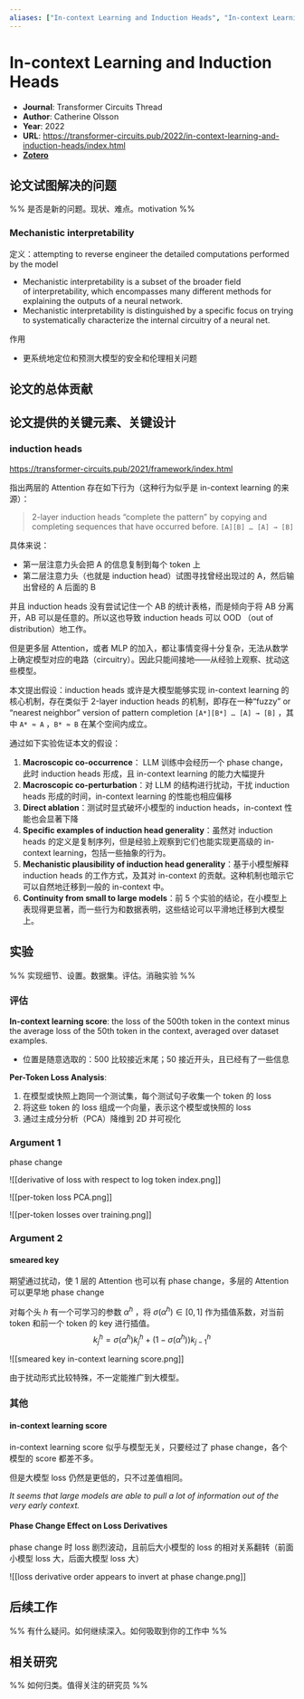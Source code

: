 ```yaml
---
aliases: ["In-context Learning and Induction Heads", "In-context Learning and Induction Heads, 2022"]
---
```

# In-context Learning and Induction Heads

- **Journal**: Transformer Circuits Thread
- **Author**: Catherine Olsson
- **Year**: 2022
- **URL**: https://transformer-circuits.pub/2022/in-context-learning-and-induction-heads/index.html
- [**Zotero**](zotero://select/items/@2022IncontextLearningInductionCatherineOlsson)

## 论文试图解决的问题

%% 是否是新的问题。现状、难点。motivation %%

### Mechanistic interpretability

定义：attempting to reverse engineer the detailed computations performed by the model
- Mechanistic interpretability is a subset of the broader field of interpretability, which encompasses many different methods for explaining the outputs of a neural network.
- Mechanistic interpretability is distinguished by a specific focus on trying to systematically characterize the internal circuitry of a neural net.

作用
- 更系统地定位和预测大模型的安全和伦理相关问题

## 论文的总体贡献

## 论文提供的关键元素、关键设计

### induction heads

https://transformer-circuits.pub/2021/framework/index.html

指出两层的 Attention 存在如下行为（这种行为似乎是 in-context learning 的来源）：
> 2-layer induction heads “complete the pattern” by copying and completing sequences that have occurred before. `[A][B] … [A] → [B]`

具体来说：
- 第一层注意力头会把 A 的信息复制到每个 token 上
- 第二层注意力头（也就是 induction head）试图寻找曾经出现过的 A，然后输出曾经的 A 后面的 B

并且 induction heads 没有尝试记住一个 AB 的统计表格，而是倾向于将 AB 分离开，AB 可以是任意的。所以这也导致 induction heads 可以 OOD （out of distribution）地工作。

但是更多层 Attention，或者 MLP 的加入，都让事情变得十分复杂，无法从数学上确定模型对应的电路（circuitry）。因此只能间接地——从经验上观察、扰动这些模型。

本文提出假设：induction heads 或许是大模型能够实现 in-context learning 的核心机制，存在类似于 2-layer induction heads 的机制，即存在一种“fuzzy” or “nearest neighbor” version of pattern completion `[A*][B*] … [A] → [B]` ，其中 `A* ≈ A` ，`B* ≈ B` 在某个空间内成立。

通过如下实验佐证本文的假设：
1. **Macroscopic co-occurrence**： LLM 训练中会经历一个 phase change，此时 induction heads 形成，且 in-context learning 的能力大幅提升
2. **Macroscopic co-perturbation**：对 LLM 的结构进行扰动，干扰 induction heads 形成的时间，in-context learning 的性能也相应偏移
3. **Direct ablation**：测试时显式破坏小模型的 induction heads，in-context 性能也会显著下降
4. **Specific examples of induction head generality**：虽然对 induction heads 的定义是复制序列，但是经验上观察到它们也能实现更高级的 in-context learning，包括一些抽象的行为。
5. **Mechanistic plausibility of induction head generality**：基于小模型解释 induction heads 的工作方式，及其对 in-context 的贡献。这种机制也暗示它可以自然地迁移到一般的 in-context 中。
6. **Continuity from small to large models**：前 5 个实验的结论，在小模型上表现得更显著，而一些行为和数据表明，这些结论可以平滑地迁移到大模型上。

## 实验

%% 实现细节、设置。数据集。评估。消融实验 %%

### 评估

**In-context learning score**: the loss of the 500th token in the context minus the average loss of the 50th token in the context, averaged over dataset examples.
- 位置是随意选取的：500 比较接近末尾；50 接近开头，且已经有了一些信息

**Per-Token Loss Analysis**:
1. 在模型或快照上跑同一个测试集，每个测试句子收集一个 token 的 loss
2. 将这些 token 的 loss 组成一个向量，表示这个模型或快照的 loss
3. 通过主成分分析（PCA）降维到 2D 并可视化

### Argument 1

phase change

![[derivative of loss with respect to log token index.png]]

![[per-token loss PCA.png]]

![[per-token losses over training.png]]

### Argument 2

#### smeared key

期望通过扰动，使 1 层的 Attention 也可以有 phase change，多层的 Attention 可以更早地 phase change

对每个头 $h$ 有一个可学习的参数 $\alpha^h$ ，将 $\sigma(\alpha^{h}) \in[0,1]$ 作为插值系数，对当前 token 和前一个 token 的 key 进行插值。
$$
k_{j}^{h}=\sigma\left(\alpha^{h}\right) k_{j}^{h}+\left(1-\sigma\left(\alpha^{h}\right)\right) k_{j-1}^{h}
$$

![[smeared key in-context learning score.png]]

由于扰动形式比较特殊，不一定能推广到大模型。

### 其他

#### in-context learning score

in-context learning score 似乎与模型无关，只要经过了 phase change，各个模型的 score 都差不多。

但是大模型 loss 仍然是更低的，只不过差值相同。

*It seems that large models are able to pull a lot of information out of the very early context.*

#### Phase Change Effect on Loss Derivatives

phase change 时 loss 剧烈波动，且前后大小模型的 loss 的相对关系翻转（前面小模型 loss 大，后面大模型 loss 大）

![[loss derivative order appears to invert at phase change.png]]

## 后续工作

%% 有什么疑问。如何继续深入。如何吸取到你的工作中 %%

## 相关研究

%% 如何归类。值得关注的研究员 %%
